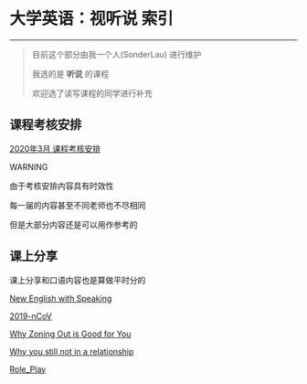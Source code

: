 # 大学英语：视听说 索引

------

> 目前这个部分由我一个人(SonderLau) 进行维护
>
> 我选的是 **听说** 的课程
>
> 欢迎选了读写课程的同学进行补充

## 课程考核安排

[2020年3月 课程考核安排](@cos/Y1S2/University_ListeningAndSpeaking/课程考核安排.zip)

WARNING

由于考核安排内容具有时效性

每一届的内容甚至不同老师也不尽相同

但是大部分内容还是可以用作参考的

## 课上分享

课上分享和口语内容也是算做平时分的

[New English with Speaking](./WeeklySpeeches/1_NewEnglishWithSpeaking.md)

[2019-nCoV](./WeeklySpeeches/2_2019nCoV.md)

[Why Zoning Out is Good for You](./WeeklySpeeches/3_WhyZoningOutisGoodforYou.md)

[Why you still not in a relationship](./WeeklySpeeches/4_Whyyoustillnotinarelationship.md)

[Role_Play](./WeeklySpeeches/5_Role_Play.md)
